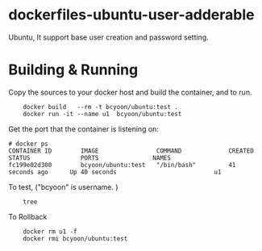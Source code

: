 # dockerfiles-ubuntu-user-adderable
Ubuntu, It support base user creation and password setting.

# Building & Running

Copy the sources to your docker host and build the container, and to run.
```
	docker build   --rm -t bcyoon/ubuntu:test .
	docker run -it --name u1  bcyoon/ubuntu:test
```
Get the port that the container is listening on:

```
# docker ps
CONTAINER ID        IMAGE                COMMAND             CREATED             STATUS              PORTS               NAMES
fc199e02d300        bcyoon/ubuntu:test   "/bin/bash"         41 seconds ago      Up 40 seconds                           u1
```

To test, ("bcyoon" is username. )
```
	tree
```
To Rollback
```
    docker rm u1 -f
    docker rmi bcyoon/ubuntu:test
```
